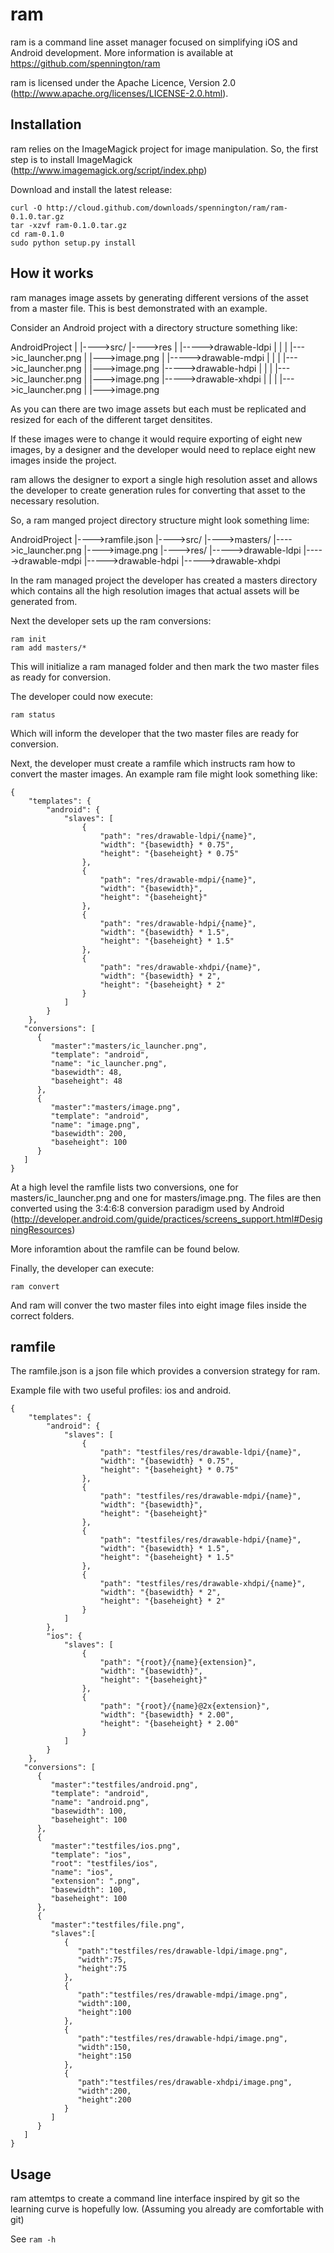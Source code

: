 ram
===
ram is a command line asset manager focused on simplifying iOS and Android
development. More information is available at
https://github.com/spennington/ram

ram is licensed under the Apache Licence, Version 2.0
(http://www.apache.org/licenses/LICENSE-2.0.html).

Installation
------------
ram relies on the ImageMagick project for image manipulation. So, the first
step is to install ImageMagick (http://www.imagemagick.org/script/index.php)

Download and install the latest release:

    curl -O http://cloud.github.com/downloads/spennington/ram/ram-0.1.0.tar.gz 
    tar -xzvf ram-0.1.0.tar.gz
    cd ram-0.1.0
    sudo python setup.py install

How it works
------------
ram manages image assets by generating different versions of the asset from a
master file. This is best demonstrated with an example.

Consider an Android project with a directory structure something like:

   AndroidProject
                 |
                 |---->src/
                 |---->res
                         |
                         |----->drawable-ldpi
                         |                  |
                         |                  |--->ic_launcher.png
                         |                  |--->image.png
                         |
                         |----->drawable-mdpi
                         |                  |
                         |                  |--->ic_launcher.png
                         |                  |--->image.png
                         |----->drawable-hdpi
                         |                  |
                         |                  |--->ic_launcher.png
                         |                  |--->image.png
                         |----->drawable-xhdpi
                         |                  |
                         |                  |--->ic_launcher.png
                         |                  |--->image.png

As you can there are two image assets but each must be replicated and resized
for each of the different target densitites.

If these images were to change it would require exporting of eight new images,
by a designer and the developer would need to replace eight new images inside
the project.

ram allows the designer to export a single high resolution asset and allows the
developer to create generation rules for converting that asset to the necessary
resolution.

So, a ram manged project directory structure might look something lime:

   AndroidProject
                 |---->ramfile.json
                 |---->src/
                 |---->masters/
                              |---->ic_launcher.png
                              |---->image.png
                 |---->res/
                         |----->drawable-ldpi
                         |----->drawable-mdpi
                         |----->drawable-hdpi
                         |----->drawable-xhdpi

In the ram managed project the developer has created a masters directory which
contains all the high resolution images that actual assets will be generated
from.

Next the developer sets up the ram conversions:

    ram init
    ram add masters/*

This will initialize a ram managed folder and then mark the two master files as
ready for conversion.

The developer could now execute:

    ram status

Which will inform the developer that the two master files are ready for
conversion.

Next, the developer must create a ramfile which instructs ram how to
convert the master images. An example ram file might look something like:

    {
        "templates": {
            "android": {
                "slaves": [
                    {
                        "path": "res/drawable-ldpi/{name}",
                        "width": "{basewidth} * 0.75",
                        "height": "{baseheight} * 0.75"
                    },
                    {
                        "path": "res/drawable-mdpi/{name}",
                        "width": "{basewidth}",
                        "height": "{baseheight}"
                    },
                    {
                        "path": "res/drawable-hdpi/{name}",
                        "width": "{basewidth} * 1.5",
                        "height": "{baseheight} * 1.5"
                    },
                    {
                        "path": "res/drawable-xhdpi/{name}",
                        "width": "{basewidth} * 2",
                        "height": "{baseheight} * 2"
                    }
                ]
            }
        },
       "conversions": [
          {
             "master":"masters/ic_launcher.png",
             "template": "android",
             "name": "ic_launcher.png",
             "basewidth": 48,
             "baseheight": 48
          },
          {
             "master":"masters/image.png",
             "template": "android",
             "name": "image.png",
             "basewidth": 200,
             "baseheight": 100
          }
       ]
    }


At a high level the ramfile lists two conversions, one for
masters/ic_launcher.png and one for masters/image.png. The files are then
converted using the 3:4:6:8 conversion paradigm used by Android
(http://developer.android.com/guide/practices/screens_support.html#DesigningResources)

More inforamtion about the ramfile can be found below.

Finally, the developer can execute:

    ram convert

And ram will conver the two master files into eight image files inside the
correct folders.

ramfile
-------

The ramfile.json is a json file which provides a conversion strategy for ram.

Example file with two useful profiles: ios and android.

    {
        "templates": {
            "android": {
                "slaves": [
                    {
                        "path": "testfiles/res/drawable-ldpi/{name}",
                        "width": "{basewidth} * 0.75",
                        "height": "{baseheight} * 0.75"
                    },
                    {
                        "path": "testfiles/res/drawable-mdpi/{name}",
                        "width": "{basewidth}",
                        "height": "{baseheight}"
                    },
                    {
                        "path": "testfiles/res/drawable-hdpi/{name}",
                        "width": "{basewidth} * 1.5",
                        "height": "{baseheight} * 1.5"
                    },
                    {
                        "path": "testfiles/res/drawable-xhdpi/{name}",
                        "width": "{basewidth} * 2",
                        "height": "{baseheight} * 2"
                    }
                ]
            },
            "ios": {
                "slaves": [
                    {
                        "path": "{root}/{name}{extension}",
                        "width": "{basewidth}",
                        "height": "{baseheight}"
                    },
                    {
                        "path": "{root}/{name}@2x{extension}",
                        "width": "{basewidth} * 2.00",
                        "height": "{baseheight} * 2.00"
                    }
                ]
            }
        },
       "conversions": [
          {
             "master":"testfiles/android.png",
             "template": "android",
             "name": "android.png",
             "basewidth": 100,
             "baseheight": 100
          },
          {
             "master":"testfiles/ios.png",
             "template": "ios",
             "root": "testfiles/ios",
             "name": "ios",
             "extension": ".png",
             "basewidth": 100,
             "baseheight": 100
          },
          {
             "master":"testfiles/file.png",
             "slaves":[
                {
                   "path":"testfiles/res/drawable-ldpi/image.png",
                   "width":75,
                   "height":75
                },
                {
                   "path":"testfiles/res/drawable-mdpi/image.png",
                   "width":100,
                   "height":100
                },
                {
                   "path":"testfiles/res/drawable-hdpi/image.png",
                   "width":150,
                   "height":150
                },
                {
                   "path":"testfiles/res/drawable-xhdpi/image.png",
                   "width":200,
                   "height":200
                }
             ]
          }
       ]
    }
    
Usage
-----

ram attemtps to create a command line interface inspired by git so the learning
curve is hopefully low. (Assuming you already are comfortable with git)

See `ram -h`

